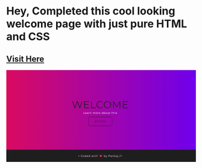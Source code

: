 # Hey, Completed this cool looking welcome page with just pure HTML and CSS

## [Visit Here](https://pankaj-kb.github.io/Welcome-Page/)

![Site-Preview](welcome-page.gif)